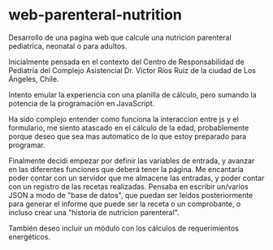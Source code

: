 # web-parenteral-nutrition

Desarrollo de una pagina web que calcule una nutricion parenteral pediatrica, neonatal o para adultos.

Inicialmente pensada en el contexto del Centro de Responsabilidad de Pediatría del Complejo Asistencial Dr. Víctor Ríos Ruiz de la ciudad de Los Ángeles, Chile.

Intento emular la experiencia con una planilla de cálculo, pero sumando la potencia de la programación en JavaScript.

Ha sido complejo entender como funciona la interaccion entre js y el formulario, me siento atascado en el cálculo de la edad, probablemente porque deseo que sea mas automatico de lo que estoy preparado para programar.

Finalmente decidi empezar por definir las variables de entrada, y avanzar en las diferentes funciones que deberá tener la página.
Me encantaría poder contar con un servidor que me almacene las entradas, y poder contar con un registro de las recetas realizadas. Pensaba en escribir un/varios JSON a modo de "base de datos", que puedan ser leídos posteriormente para generar el informe que puede ser la receta o un comprobante, o incluso crear una "historia de nutricion parenteral".

También deseo incluir un módulo con los cálculos de requerimientos energéticos.
